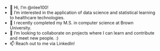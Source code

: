 - 👋 Hi, I’m @nlee100!
- 👀 I’m interested in the application of data science and statistical learning to healthcare technologies.
- 🌱 I recently completed my M.S. in computer science at Brown University.
- 💞️ I’m looking to collaborate on projects where I can learn and contribute and meet new people. :)
- 📫 Reach out to me via LinkedIn!

<!---
nlee100/nlee100 is a ✨ special ✨ repository because its `README.md` (this file) appears on your GitHub profile.
You can click the Preview link to take a look at your changes.
--->
